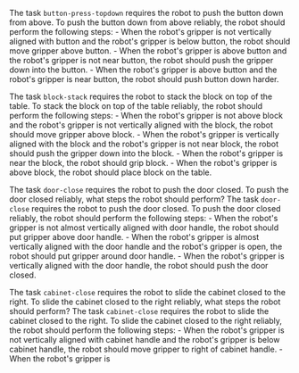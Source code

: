 
The task `button-press-topdown` requires the robot to push the button down from above.
To push the button down from above reliably, the robot should perform the following steps:
    - When the robot's gripper is not vertically aligned with button and the robot's gripper is below button, the robot should move gripper above button.
    - When the robot's gripper is above button and the robot's gripper is not near button, the robot should push the gripper down into the button.
    - When the robot's gripper is above button and the robot's gripper is near button, the robot should push button down harder.

The task `block-stack` requires the robot to stack the block on top of the table.
To stack the block on top of the table reliably, the robot should perform the following steps:
    - When the robot's gripper is not above block and the robot's gripper is not vertically aligned with the block, the robot should move gripper above block.
    - When the robot's gripper is vertically aligned with the block and the robot's gripper is not near block, the robot should push the gripper down into the block.
    - When the robot's gripper is near the block, the robot should grip block.
    - When the robot's gripper is above block, the robot should place block on the table.

The task `door-close` requires the robot to push the door closed.
To push the door closed reliably, what steps the robot should perform?
The task `door-close` requires the robot to push the door closed.
To push the door closed reliably, the robot should perform the following steps:
    - When the robot's gripper is not almost vertically aligned with door handle, the robot should put gripper above door handle.
    - When the robot's gripper is almost vertically aligned with the door handle and the robot's gripper is open, the robot should put gripper around door handle.
    - When the robot's gripper is vertically aligned with the door handle, the robot should push the door closed.

The task `cabinet-close` requires the robot to slide the cabinet closed to the right.
To slide the cabinet closed to the right reliably, what steps the robot should perform?
The task `cabinet-close` requires the robot to slide the cabinet closed to the right.
To slide the cabinet closed to the right reliably, the robot should perform the following steps:
    - When the robot's gripper is not vertically aligned with cabinet handle and the robot's gripper is below cabinet handle, the robot should move gripper to right of cabinet handle.
    - When the robot's gripper is